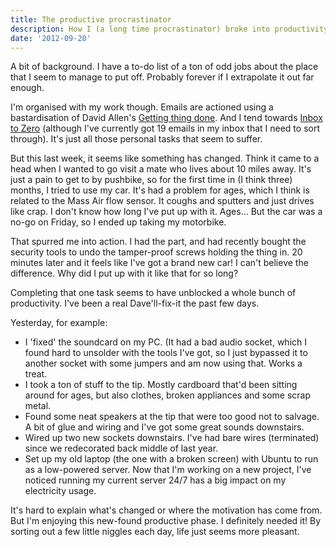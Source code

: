 ```yaml
---
title: The productive procrastinator
description: How I (a long time procrastinator) broke into productivity.
date: '2012-09-20'
---
```


A bit of background. I have a to-do list of a ton of odd jobs about the place that I seem to manage to put off. Probably forever if I extrapolate it out far enough.

I'm organised with my work though. Emails are actioned using a bastardisation of David Allen's <a href="http://en.wikipedia.org/wiki/Getting_Things_Done" rel="nofollow">Getting thing done</a>. And I tend towards <a href="http://inboxzero.com/" rel="nofollow">Inbox to Zero</a> (although I've currently got 19 emails in my inbox that I need to sort through). It's just all those personal tasks that seem to suffer.

But this last week, it seems like something has changed. Think it came to a head when I wanted to go visit a mate who lives about 10 miles away. It's just a pain to get to by pushbike, so for the first time in (I think three) months, I tried to use my car. It's had a problem for ages, which I think is related to the Mass Air flow sensor. It coughs and sputters and just drives like crap. I don't know how long I've put up with it. Ages...  But the car was a no-go on Friday, so I ended up taking my motorbike.

That spurred me into action. I had the part, and had recently bought the security tools to undo the tamper-proof screws holding the thing in. 20 minutes later and it feels like I've got a brand new car! I can't believe the difference. Why did I put up with it like that for so long?

Completing that one task seems to have unblocked a whole bunch of productivity. I've been a real Dave'll-fix-it the past few days.

Yesterday, for example:

* I 'fixed' the soundcard on my PC. (It had a bad audio socket, which I found hard to unsolder with the tools I've got, so I just bypassed it to another socket with some jumpers and am now using that. Works a treat.
* I took a ton of stuff to the tip. Mostly cardboard that'd been sitting around for ages, but also clothes, broken appliances and some scrap metal.
* Found some neat speakers at the tip that were too good not to salvage. A bit of glue and wiring and I've got some great sounds downstairs.
* Wired up two new sockets downstairs. I've had bare wires (terminated) since we redecorated back middle of last year.
* Set up my old laptop (the one with a broken screen) with Ubuntu to run as a low-powered server. Now that I'm working on a new project, I've noticed running my current server 24/7 has a big impact on my electricity usage.

It's hard to explain what's changed or where the motivation has come from. But I'm enjoying this new-found productive phase. I definitely needed it! By sorting out a few little niggles each day, life just seems more pleasant.